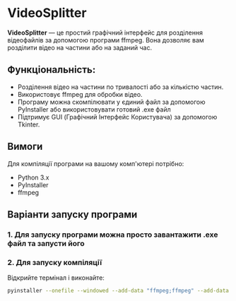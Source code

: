 # VideoSplitter

**VideoSplitter** — це простий графічний інтерфейс для розділення відеофайлів за допомогою програми ffmpeg. Вона дозволяє вам розділити відео на частини або на заданий час.

## Функціональність:

- Розділення відео на частини по тривалості або за кількістю частин.
- Використовує ffmpeg для обробки відео.
- Програму можна скомпілювати у єдиний файл за допомогою PyInstaller або використовувати готовий .exe файл
- Підтримує GUI (Графічний Інтерфейс Користувача) за допомогою Tkinter.
  
## Вимоги

Для компіляції програми на вашому комп'ютері потрібно:

- Python 3.x
- PyInstaller
- ffmpeg

## Варіанти запуску програми
### 1. Для запуску програми можна просто завантажити .exe файл та запусти його


### 2. Для запуску компіляції

Відкрийте термінал і виконайте:

```bash
pyinstaller --onefile --windowed --add-data "ffmpeg;ffmpeg" --add-data "icon.ico;." --icon="icon.ico" --name="VideoSplitter" video_splitter.py

